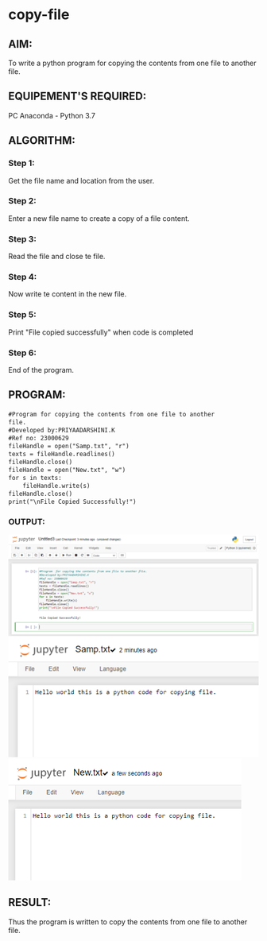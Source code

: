 # copy-file
## AIM:
To write a python program for copying the contents from one file to another file.
## EQUIPEMENT'S REQUIRED: 
PC
Anaconda - Python 3.7
## ALGORITHM: 
### Step 1:
Get the file name and location from the user.
### Step 2: 
Enter a new file name to create a copy of a file content.
### Step 3: 
Read the file and close te file.
### Step 4:  
Now write te content in the new file.
### Step 5: 
Print "File copied successfully" when code is completed
### Step 6: 
End of the program.
## PROGRAM:
```
#Program for copying the contents from one file to another
file.
#Developed by:PRIYAADARSHINI.K
#Ref no: 23000629
fileHandle = open("Samp.txt", "r")
texts = fileHandle.readlines()
fileHandle.close()
fileHandle = open("New.txt", "w")
for s in texts:
    fileHandle.write(s)
fileHandle.close()
print("\nFile Copied Successfully!")
```
### OUTPUT:
![output](/output1.png)
![output](/output2.png)
![output](/output3.png)

## RESULT:
Thus the program is written to copy the contents from one file to another file.
